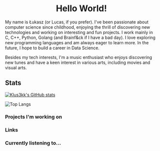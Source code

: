 <h1 align="center">Hello World!</h1>
My name is Łukasz (or Lucas, if you prefer). I've been passionate about computer science since childhood, enjoying the thrill of discovering new technologies and working on interesting and fun projects. I work mainly in C, C++, Python, Golang (and Brainf&ck if I have a bad day). I love exploring new programming languages and am always eager to learn more. In the future, I hope to build a career in Data Science.

Besides my tech interests, I'm a music enthusiast who enjoys discovering new tunes and have a keen interest in various arts, including movies and visual arts.

## Stats
[![Klus3kk's GitHub stats](https://github-readme-stats.vercel.app/api?username=Klus3kk&theme=tokyonight)](https://github.com/Klus3kk/github-readme-stats)

![Top Langs](https://github-readme-stats.vercel.app/api/top-langs/?username=Klus3kk&size_weight=0.5&count_weight=0.5)

### Projects I'm working on


### Links



### Currently listening to...
